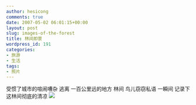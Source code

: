 ```yaml
---
author: hesicong
comments: true
date: 2007-05-02 06:01:15+00:00
layout: post
slug: images-of-the-forest
title: 林间即景
wordpress_id: 191
categories:
- 旅游
- 生活
tags:
- 照片
---
```


受惯了城市的喧闹嘈杂
逃离
一百公里远的地方
林间
鸟儿窃窃私语
一瞬间
记录下这林间彻底的清凉
[](/images/others/img1349_4.jpg)![](/images/others/image/thumb/img1349_4.jpg)
